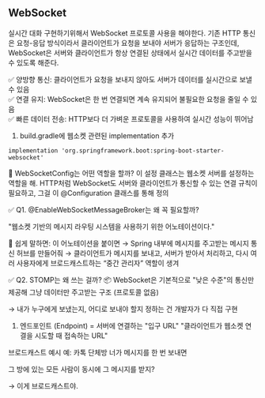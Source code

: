 ## WebSocket

실시간 대화 구현하기위해서 WebSocket 프로토콜 사용을 해야한다. 
기존 HTTP 통신은 요청-응답 방식이라서 클라이언트가 요청을 보내야 서버가 응답하는 구조인데, WebSocket은 서버와 클라이언트가 항상 연결된 상태에서 실시간 데이터를 주고받을 수 있도록 해준다.

✅ 양방향 통신: 클라이언트가 요청을 보내지 않아도 서버가 데이터를 실시간으로 보낼 수 있음 </br>
✅ 연결 유지: WebSocket은 한 번 연결되면 계속 유지되어 불필요한 요청을 줄일 수 있음  
✅ 빠른 데이터 전송: HTTP보다 더 가벼운 프로토콜을 사용하여 실시간 성능이 뛰어남 


1. build.gradle에 웹소켓 관련된 implementation 추가
```
implementation 'org.springframework.boot:spring-boot-starter-websocket'
```
📌 WebSocketConfig는 어떤 역할을 할까?
이 설정 클래스는 웹소켓 서버를 설정하는 역할을 해. HTTP처럼 WebSocket도 서버와 클라이언트가 통신할 수 있는 연결 규칙이 필요하고, 그걸 이 @Configuration 클래스를 통해 정의

✅ Q1. @EnableWebSocketMessageBroker는 왜 꼭 필요할까?

"웹소켓 기반의 메시지 라우팅 시스템을 사용하기 위한 어노테이션이다."

💬 쉽게 말하면:
이 어노테이션을 붙이면
→ Spring 내부에 메시지를 주고받는 메시지 통신 허브를 만들어줘
→ 클라이언트가 메시지를 보내고, 서버가 받아서 처리하고, 다시 여러 사용자에게 브로드캐스트하는 “중간 관리자” 역할이 생겨

✅ Q2. STOMP는 왜 쓰는 걸까?
📦 WebSocket은 기본적으로 "낮은 수준"의 통신만 제공해
그냥 데이터만 주고받는 구조 (프로토콜 없음)

→ 내가 누구에게 보냈는지, 어디로 보내야 할지 정하는 건 개발자가 다 직접 구현

 1. 엔드포인트 (Endpoint) = 서버에 연결하는 "입구 URL"
"클라이언트가 웹소켓 연결을 시도할 때 접속하는 URL"


브로드캐스트 예시
예: 카톡 단체방
너가 메시지를 한 번 보내면

그 방에 있는 모든 사람이 동시에 그 메시지를 받지?

→ 이게 브로드캐스트야.



